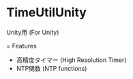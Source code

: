 TimeUtilUnity
=============
Unity用 (For Unity)

= Features
* 高精度タイマー (High Resolution Timer)
* NTP関数 (NTP functions)
